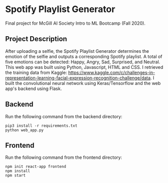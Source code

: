 # Spotify Playlist Generator

Final project for McGill AI Society Intro to ML Bootcamp (Fall 2020).

## Project Description

After uploading a selfie, the Spotify Playlist Generator determines the emotion of the selfie and outputs a corresponding Spotify playlist. A total of five emotions can be detected: Happy, Angry, Sad, Surprised, and Neutral. This web app was built using Python, Javascript, HTML and CSS. I retrieved the training data from Kaggle: https://www.kaggle.com/c/challenges-in-representation-learning-facial-expression-recognition-challenge/data. I built the convolutional neural network using Keras/Tensorflow and the web app's backend using Flask.

## Backend

Run the following command from the backend directory:

```
pip3 install -r requirements.txt
python web_app.py
```

## Frontend

Run the following command from the frontend directory:

```
npm init react-app frontend
npm install
npm start
```
